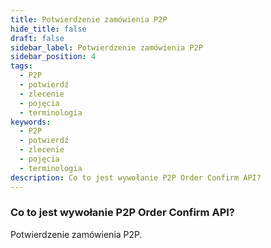 ```yaml
---
title: Potwierdzenie zamówienia P2P
hide_title: false
draft: false
sidebar_label: Potwierdzenie zamówienia P2P
sidebar_position: 4
tags:
  - P2P
  - potwierdź
  - zlecenie
  - pojęcia
  - terminologia
keywords:
  - P2P
  - potwierdź
  - zlecenie
  - pojęcia
  - terminologia
description: Co to jest wywołanie P2P Order Confirm API?
---
```


### Co to jest wywołanie P2P Order Confirm API?

Potwierdzenie zamówienia P2P.
